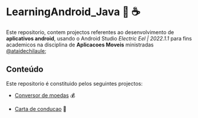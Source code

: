 # <strong>LearningAndroid_Java :mobile_phone_off: :coffee:</strong>
 
Este repositorio, contem projectos referentes ao desenvolvimento de <strong>aplicativos android</strong>, usando o Android Studio <i>Electric Eel | 2022.1.1</i> para fins academicos na disciplina de <strong>Aplicacoes Moveis</strong> ministradas  [@ataidechilaule](https://github.com/ataidechilaule);


## Conteúdo
Este repositorio é constituido pelos seguintes projectos: 
- [Conversor de moedas](https://github.com/RodriguesFundo/LearningAndroid_Java/tree/main/1-CurrencyConverter) :moneybag:

- [Carta de conducao](https://github.com/RodriguesFundo/LearningAndroid_Java/tree/main/5-LicenseDrive) :car: